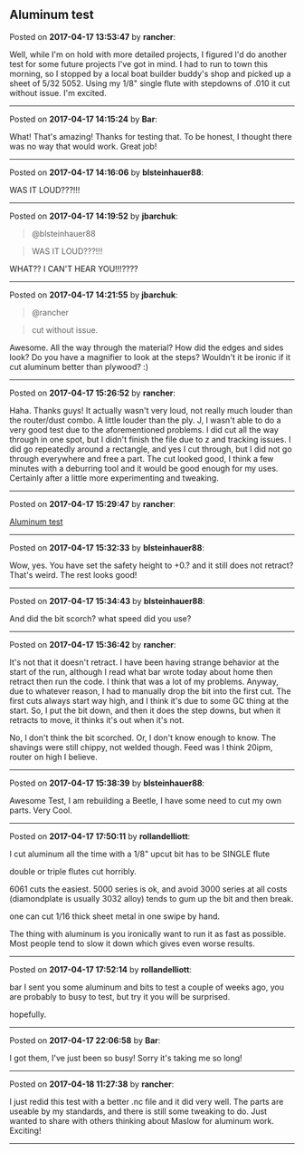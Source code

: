 ## Aluminum test
Posted on **2017-04-17 13:53:47** by **rancher**:

Well, while I'm on hold with more detailed projects, I figured I'd do another test for some future projects I've got in mind.  I had to run to town this morning, so I stopped by a local boat builder buddy's shop and picked up a sheet of 5/32 5052.  Using my 1/8" single flute with stepdowns of .010 it cut without issue.  I'm excited.

---

Posted on **2017-04-17 14:15:24** by **Bar**:

What! That's amazing! Thanks for testing that. To be honest, I thought there was no way that would work. Great job!

---

Posted on **2017-04-17 14:16:06** by **blsteinhauer88**:

WAS IT LOUD?&quest;?!!!

---

Posted on **2017-04-17 14:19:52** by **jbarchuk**:

> @blsteinhauer88

> WAS IT LOUD?&quest;?!!!

WHAT?&quest; I CAN'T HEAR YOU!!!?&quest;?&quest;

---

Posted on **2017-04-17 14:21:55** by **jbarchuk**:

> @rancher

> cut without issue.

Awesome. All the way through the material? How did the edges and sides look? Do you have a magnifier to look at the steps? Wouldn't it be ironic if it cut aluminum better than plywood? :)

---

Posted on **2017-04-17 15:26:52** by **rancher**:

Haha.  Thanks guys!  It actually wasn't very loud, not really much louder than the router/dust combo.  A little louder than the ply.  J, I wasn't able to do a very good test due to the aforementioned problems.  I did cut all the way through in one spot, but I didn't finish the file due to z and tracking issues.  I did go repeatedly around a rectangle, and yes I cut through, but I did not go through everywhere and free a part.  The cut looked good, I think a few minutes with a deburring tool and it would be good enough for my uses.  Certainly after a little more experimenting and tweaking.

---

Posted on **2017-04-17 15:29:47** by **rancher**:

[Aluminum test](/images/nl/nltu_aluminumtest.jpg.jpg)

---

Posted on **2017-04-17 15:32:33** by **blsteinhauer88**:

Wow, yes.  You have set the safety height to +0.? and it still does not retract?  That's weird.  The rest looks good!

---

Posted on **2017-04-17 15:34:43** by **blsteinhauer88**:

And did the bit scorch?  what speed did you use?

---

Posted on **2017-04-17 15:36:42** by **rancher**:

It's not that it doesn't retract.  I have been having strange behavior at the start of the run, although I read what bar wrote today about home then retract then run the code.  I think that was a lot of my problems.  Anyway, due to whatever reason, I had to manually drop the bit into the first cut.  The first cuts always start way high, and I think it's due to some GC thing at the start.  So, I put the bit down, and then it does the step downs, but when it retracts to move, it thinks it's out when it's not.



No, I don't think the bit scorched.  Or, I don't know enough to know.  The shavings were still chippy, not welded though.  Feed was I think 20ipm, router on high I believe.

---

Posted on **2017-04-17 15:38:39** by **blsteinhauer88**:

Awesome Test, I am rebuilding a Beetle, I have some need to cut my own parts.  Very Cool.

---

Posted on **2017-04-17 17:50:11** by **rollandelliott**:

I cut aluminum all the time with a 1/8" upcut bit has to be SINGLE flute 

double or triple flutes  cut horribly. 

6061 cuts the easiest. 5000 series is ok, and avoid 3000 series at all costs (diamondplate is usually 3032 alloy) tends to gum up the bit and then break. 

one can cut 1/16 thick sheet metal in one swipe by hand. 



The thing with aluminum is you ironically want to run it as fast as possible. Most people tend to slow it down which gives even worse results.

---

Posted on **2017-04-17 17:52:14** by **rollandelliott**:

bar I sent you some aluminum and bits to test a couple of weeks ago, you are probably to busy to test, but try it you will be surprised.

hopefully.

---

Posted on **2017-04-17 22:06:58** by **Bar**:

I got them, I've just been so busy! Sorry it's taking me so long!

---

Posted on **2017-04-18 11:27:38** by **rancher**:

I just redid this test with a better .nc file and it did very well.  The parts are useable by my standards, and there is still some tweaking to do.  Just wanted to share with others thinking about Maslow for aluminum work.   Exciting!

---

